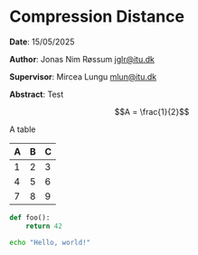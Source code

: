 # Compression Distance

**Date**: 15/05/2025

**Author**: Jonas Nim Røssum <jglr@itu.dk>

**Supervisor**: Mircea Lungu <mlun@itu.dk>

**Abstract**: Test

$$A = \frac{1}{2}$$

A table

| A | B | C |
|---|---|---|
| 1 | 2 | 3 |
| 4 | 5 | 6 |
| 7 | 8 | 9 |

```python
def foo():
    return 42
```

```bash
echo "Hello, world!"
```
